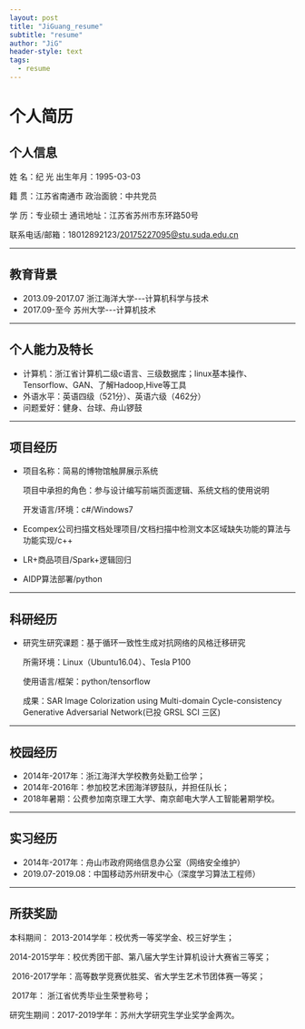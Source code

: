 ```yaml
---
layout: post
title: "JiGuang_resume"
subtitle: "resume"
author: "JiG"
header-style: text
tags:
  - resume
---
```


# **个人简历**

##  **个人信息**

姓    名：纪 光                    出生年月：1995-03-03

籍    贯：江苏省南通市      政治面貌：中共党员

学    历：专业硕士              通讯地址：江苏省苏州市东环路50号

联系电话/邮箱：18012892123/20175227095@stu.suda.edu.cn

---

## **教育背景**

* 2013.09-2017.07         浙江海洋大学---计算机科学与技术
* 2017.09-至今                       苏州大学---计算机技术

---

## **个人能力及特长**

* 计算机：浙江省计算机二级c语言、三级数据库；linux基本操作、Tensorflow、GAN、了解Hadoop,Hive等工具
* 外语水平：英语四级（521分）、英语六级（462分）
* 问题爱好：健身、台球、舟山锣鼓

---

## **项目经历**

* 项目名称：简易的博物馆触屏展示系统

  项目中承担的角色：参与设计编写前端页面逻辑、系统文档的使用说明

  开发语言/环境：c#/Windows7

* Ecompex公司扫描文档处理项目/文档扫描中检测文本区域缺失功能的算法与功能实现/c++

* LR+商品项目/Spark+逻辑回归

* AIDP算法部署/python

---

## **科研经历**

* 研究生研究课题：基于循环一致性生成对抗网络的风格迁移研究

  所需环境：Linux（Ubuntu16.04）、Tesla P100

  使用语言/框架：python/tensorflow

  成果：SAR Image Colorization using Multi-domain Cycle-consistency Generative Adversarial Network(已投 GRSL SCI 三区)

---

## **校园经历**

* 2014年-2017年：浙江海洋大学校教务处勤工俭学；
* 2014年-2016年：参加校艺术团海洋锣鼓队，并担任队长；
* 2018年暑期：公费参加南京理工大学、南京邮电大学人工智能暑期学校。

---

## **实习经历**

* 2014年-2017年：舟山市政府网络信息办公室（网络安全维护）
* 2019.07-2019.08：中国移动苏州研发中心（深度学习算法工程师）

---

## **所获奖励**

本科期间： 2013-2014学年：校优秀一等奖学金、校三好学生；

​                    2014-2015学年：校优秀团干部、第八届大学生计算机设计大赛省三等奖；

​                    2016-2017学年：高等数学竞赛优胜奖、省大学生艺术节团体赛一等奖；

​                    2017年：              浙江省优秀毕业生荣誉称号；

研究生期间：2017-2019学年：苏州大学研究生学业奖学金两次。



